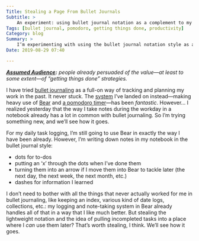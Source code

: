 ```yaml
---
Title: Stealing a Page From Bullet Journals
Subtitle: >
    An experiment: using bullet journal notation as a complement to my existing habits.
Tags: [bullet journal, pomodoro, getting things done, productivity]
Category: blog
Summary: >
    I’m experimenting with using the bullet journal notation style as a complement to my existing way of tracking tasks, making notes, and so on.
Date: 2019-08-29 07:40

---
```


<i><b>[Assumed Audience][aa]:</b> people already persuaded of the value—at least to some extent—of “getting things done” strategies.</i>

[aa]: https://v4.chriskrycho.com/2018/assumed-audiences.html

I have tried [bullet journaling] as a full-on way of tracking and planning my work in the past. It never stuck. The [system] I’ve landed on instead—making heavy use of [Bear] and [a pomodoro timer][tadam]—has been *fantastic*. However… I realized yesterday that the way I take notes during the workday in a notebook already has a lot in common with bullet journaling. So I’m trying something new, and we’ll see how it goes.

[bullet journaling]: https://www.tinyrayofsunshine.com/blog/bullet-journal-guide
[system]: https://v4.chriskrycho.com/2018/just-write-down-what-you-do.html
[Bear]: https://bear.app
[tadam]: https://tadamapp.com

For my daily task logging, I’m still going to use Bear in exactly the way I have been already. However, I’m writing down notes in my notebook in the bullet journal style:

- dots for to-dos
- putting an ‘x’ through the dots when I’ve done them
- turning them into an arrow if I move them into Bear to tackle later (the next day, the next week, the next month, etc.)
- dashes for information I learned

I don’t need to bother with all the things that never actually worked for me in bullet journaling, like keeping an index, various kind of date logs, collections, etc.: my logging and note-taking system in Bear already handles all of that in a way that I like much better. But stealing the lightweight notation and the idea of pulling incompleted tasks into a place where I *can* use them later? That’s worth stealing, I think. We’ll see how it goes.